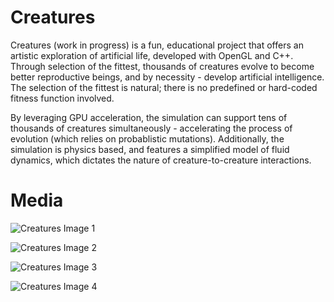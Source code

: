 # Creatures

Creatures (work in progress) is a fun, educational project that offers an artistic exploration of artificial life, developed with OpenGL and C++.
Through selection of the fittest, thousands of creatures evolve to become better reproductive beings, and by necessity - develop artificial intelligence.
The selection of the fittest is natural; there is no predefined or hard-coded fitness function involved.

By leveraging GPU acceleration, the simulation can support tens of thousands of creatures simultaneously - accelerating the process of evolution (which relies on probablistic mutations). Additionally, the simulation is physics based, and features a simplified model of fluid dynamics, which dictates the nature of creature-to-creature interactions.


# Media

![Creatures Image 1](https://thumbs.gfycat.com/GoldenHilariousArachnid-size_restricted.gif)

![Creatures Image 2](https://cdn.discordapp.com/attachments/663525313287946251/688060700576186386/unknown.png)

![Creatures Image 3](https://cdn.discordapp.com/attachments/663525313287946251/688061116110077962/unknown.png)

![Creatures Image 4](https://cdn.discordapp.com/attachments/663525313287946251/688060970400350216/unknown.png)
